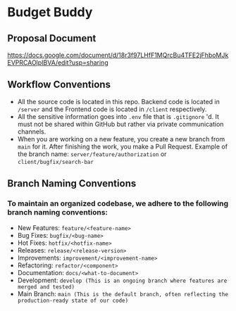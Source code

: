 # Budget Buddy

## Proposal Document

https://docs.google.com/document/d/18r3f97LHfF1MQrcBu4TFE2jFhboMJkEVPRCAOlpIBVA/edit?usp=sharing

## Workflow Conventions

- All the source code is located in this repo. Backend code is located in `/server` and the Frontend code is located in `/client` respectively.
- All the sensitive information goes into `.env` file that is `.gitignore` 'd. It must not be shared within GitHub but rather via private communication channels.
- When you are working on a new feature, you create a new branch from `main` for it. After finishing the work, you make a Pull Request. Example of the branch name: `server/feature/authorization` or `client/bugfix/search-bar`

## Branch Naming Conventions
### To maintain an organized codebase, we adhere to the following branch naming conventions:


- New Features: `feature/<feature-name>`
- Bug Fixes: `bugfix/<bug-name>`
- Hot Fixes: `hotfix/<hotfix-name>`
- Releases: `release/<release-version>`
- Improvements: `improvement/<improvement-name>`
- Refactoring: `refactor/<component>`
- Documentation: `docs/<what-to-document>`
- Development: `develop (This is an ongoing branch where features are merged and tested)`
- Main Branch: `main (This is the default branch, often reflecting the production-ready state of our code)`

